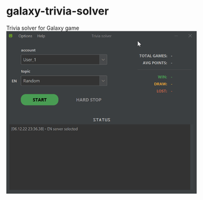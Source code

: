 # galaxy-trivia-solver
 Trivia solver for Galaxy game
![](https://github.com/thevalidator/trivia-solver/blob/master/start_solver.gif)
